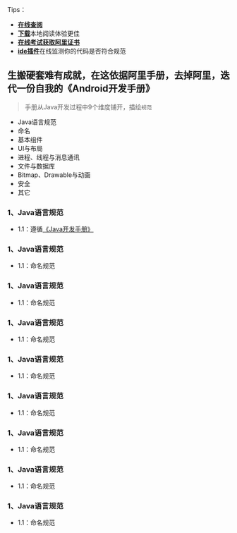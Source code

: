 Tips：

 - [**在线查阅**](https://github.com/zwping-win/RESOURCES/blob/master/android/%E6%96%87%E6%A1%A3/%E9%98%BF%E9%87%8C%E5%AE%89%E5%8D%93%E6%89%8B%E5%86%8C.pdf)
 - [**下载**](https://raw.githubusercontent.com/zwping-win/RESOURCES/master/android/%E6%96%87%E6%A1%A3/%E9%98%BF%E9%87%8C%E5%AE%89%E5%8D%93%E6%89%8B%E5%86%8C.pdf)本地阅读体验更佳
 - [**在线考试获取阿里证书**](https://edu.aliyun.com/certification/cldt02?spm=a2c4e.11153959.blogcont69327.8.3d572b13a4Ay0g)
 - [**ide插件**](https://github.com/alibaba/p3c)在线监测你的代码是否符合规范

## 生搬硬套难有成就，在这依据阿里手册，去掉阿里，迭代一份自我的《Android开发手册》

> 手册从Java开发过程中9个维度铺开，描绘`规范`

- Java语言规范
- 命名
- 基本组件
- UI与布局
- 进程、线程与消息通讯
- 文件与数据库
- Bitmap、Drawable与动画
- 安全
- 其它



### 1、Java语言规范

- 1.1：遵循[《Java开发手册》](https://github.com/zwping/PNotes/blob/master/JavaNotes/%E9%98%85%E3%80%8A%E9%98%BF%E9%87%8CJava%E5%BC%80%E5%8F%91%E6%89%8B%E5%86%8C%E3%80%8B%E7%AC%94%E8%AE%B0.md)

### 1、Java语言规范

- 1.1：命名规范

### 1、Java语言规范

- 1.1：命名规范

### 1、Java语言规范

- 1.1：命名规范

### 1、Java语言规范

- 1.1：命名规范

### 1、Java语言规范

- 1.1：命名规范

### 1、Java语言规范

- 1.1：命名规范

### 1、Java语言规范

- 1.1：命名规范

### 1、Java语言规范

- 1.1：命名规范



